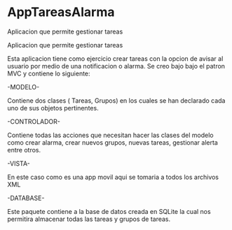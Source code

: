 # AppTareasAlarma
Aplicacion que permite gestionar tareas

Aplicacion que permite gestionar tareas

Esta aplicacion tiene como ejercicio crear tareas con la opcion de avisar al usuario por medio de una notificacion o alarma.
Se creo bajo bajo el patron MVC y contiene lo siguiente:

-MODELO-

Contiene dos clases ( Tareas, Grupos) en los cuales se han declarado cada uno de sus objetos pertinentes.

-CONTROLADOR-

Contiene todas las acciones que necesitan hacer las clases del modelo como crear alarma, crear nuevos grupos, nuevas tareas, gestionar alerta
entre otros.

-VISTA-

En este caso como es una app movil aqui se tomaria a todos los archivos XML

-DATABASE-

Este paquete contiene a la base de datos creada en SQLite la cual nos permitira almacenar todas las tareas y grupos de tareas.
